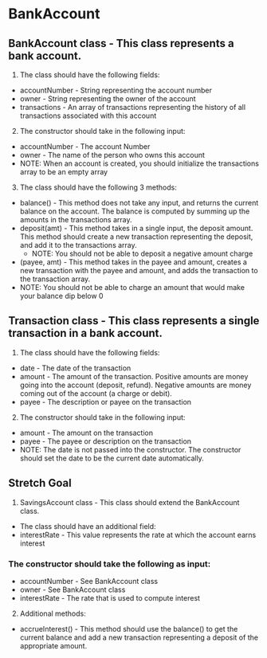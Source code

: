 # BankAccount

## BankAccount class - This class represents a bank account.

1. The class should have the following fields:
  * accountNumber - String representing the account number
  * owner - String representing the owner of the account
  * transactions - An array of transactions representing the history of all transactions associated with this account
2. The constructor should take in the following input:
  * accountNumber - The account Number
  * owner - The name of the person who owns this account
  * NOTE: When an account is created, you should initialize the transactions array to be an empty array
3. The class should have the following 3 methods:
  * balance() - This method does not take any input, and returns the current balance on the account. The balance is computed by summing up the amounts in the transactions array.
  * deposit(amt) - This method takes in a single input, the deposit amount. This method should create a new transaction representing the deposit, and add it to the transactions array.
    * NOTE: You should not be able to deposit a negative amount
charge
  * (payee, amt) - This method takes in the payee and amount, creates a new transaction with the payee and amount, and adds the transaction to the transaction array.
  * NOTE: You should not be able to charge an amount that would make your balance dip below 0

## Transaction class - This class represents a single transaction in a bank account.

1. The class should have the following fields:
  * date - The date of the transaction
  * amount - The amount of the transaction. Positive amounts are money going into the account (deposit, refund). Negative amounts are money coming out of the account (a charge or debit).
  * payee - The description or payee on the transaction
2. The constructor should take in the following input:
  * amount - The amount on the transaction
  * payee - The payee or description on the transaction
* NOTE: The date is not passed into the constructor. The constructor should set the date to be the current date automatically.


## Stretch Goal
1. SavingsAccount class - This class should extend the BankAccount class.

  * The class should have an additional field:
  * interestRate - This value represents the rate at which the account earns interest
### The constructor should take the following as input:
  * accountNumber - See BankAccount class
  * owner - See BankAccount class
  * interestRate - The rate that is used to compute interest

2. Additional methods:
  * accrueInterest() - This method should use the balance() to get the current balance and add a new transaction representing a deposit of the appropriate amount.
